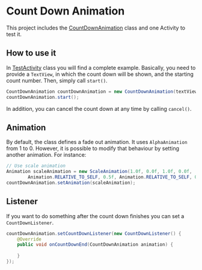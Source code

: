 Count Down Animation
==================

This project includes the [CountDownAnimation](https://github.com/IvanRF/CountDownAnimation/blob/master/src/ar/com/ivanridao/countdownanimation/CountDownAnimation.java) class and one Activity to test it.

How to use it
-----------

In [TestActivity](https://github.com/IvanRF/CountDownAnimation/blob/master/src/ar/com/ivanridao/countdownanimation/TestActivity.java) class you will find a complete example.
Basically, you need to provide a ```TextView```, in which the count down will be shown, and the starting count number. Then, simply call ```start()```.

```java
CountDownAnimation countDownAnimation = new CountDownAnimation(textView, startCount);
countDownAnimation.start();
```

In addition, you can cancel the count down at any time by calling ```cancel()```.

Animation
-----------

By default, the class defines a fade out animation. It uses ```AlphaAnimation``` from 1 to 0.
However, it is possible to modify that behaviour by setting another animation. For instance:

```java
// Use scale animation
Animation scaleAnimation = new ScaleAnimation(1.0f, 0.0f, 1.0f, 0.0f,
  		Animation.RELATIVE_TO_SELF, 0.5f, Animation.RELATIVE_TO_SELF, 0.5f);
countDownAnimation.setAnimation(scaleAnimation);
```

Listener
-----------

If you want to do something after the count down finishes you can set a ```CountDownListener```.

```java
countDownAnimation.setCountDownListener(new CountDownListener() {
	@Override
	public void onCountDownEnd(CountDownAnimation animation) {
	  			
	}
});
```
